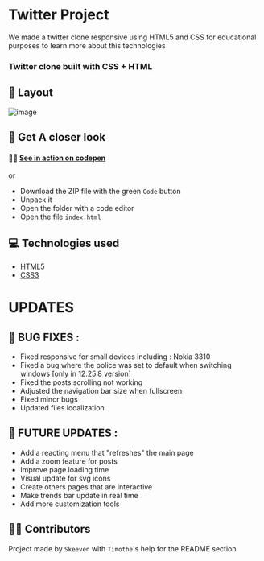 # Twitter Project
We made a twitter clone responsive using HTML5 and CSS for educational purposes to learn more about this technologies

### Twitter clone built with CSS + HTML

## 🎴 Layout
![image](https://user-images.githubusercontent.com/91453728/142189521-9a4051ae-bc24-4438-973b-f75b7612ec2b.png)

## 👀 Get A closer look

#### 🚀🔥 [See in action on codepen](https://codepen.io/timothecdgp/pen/JjywLgJ)
or
* Download the ZIP file with the green `Code` button
* Unpack it
* Open the folder with a code editor
* Open the file `index.html`


## 💻 Technologies used
- [HTML5](https://www.w3schools.com/html/)
- [CSS3](https://www.w3schools.com/css/)


# UPDATES
## 🔧 BUG FIXES :
* Fixed responsive for small devices including : Nokia 3310
* Fixed a bug where the police was set to default when switching windows [only in 12.25.8 version]
* Fixed the posts scrolling not working
* Adjusted the navigation bar size when fullscreen
* Fixed minor bugs
* Updated files localization

## 📰 FUTURE UPDATES :
* Add a reacting menu that "refreshes" the main page
* Add a zoom feature for posts
* Improve page loading time
* Visual update for svg icons
* Create others pages that are interactive
* Make trends bar update in real time
* Add more customization tools

## 🙍‍♂️ Contributors
Project made by 
`Skeeven` with `Timothe`'s help for the README section  



